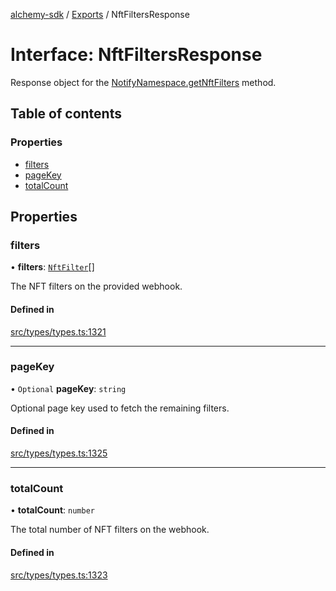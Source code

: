 [alchemy-sdk](../README.md) / [Exports](../modules.md) / NftFiltersResponse

# Interface: NftFiltersResponse

Response object for the [NotifyNamespace.getNftFilters](../classes/NotifyNamespace.md#getnftfilters) method.

## Table of contents

### Properties

- [filters](NftFiltersResponse.md#filters)
- [pageKey](NftFiltersResponse.md#pagekey)
- [totalCount](NftFiltersResponse.md#totalcount)

## Properties

### filters

• **filters**: [`NftFilter`](NftFilter.md)[]

The NFT filters on the provided webhook.

#### Defined in

[src/types/types.ts:1321](https://github.com/alchemyplatform/alchemy-sdk-js/blob/8f119ad1/src/types/types.ts#L1321)

___

### pageKey

• `Optional` **pageKey**: `string`

Optional page key used to fetch the remaining filters.

#### Defined in

[src/types/types.ts:1325](https://github.com/alchemyplatform/alchemy-sdk-js/blob/8f119ad1/src/types/types.ts#L1325)

___

### totalCount

• **totalCount**: `number`

The total number of NFT filters on the webhook.

#### Defined in

[src/types/types.ts:1323](https://github.com/alchemyplatform/alchemy-sdk-js/blob/8f119ad1/src/types/types.ts#L1323)

